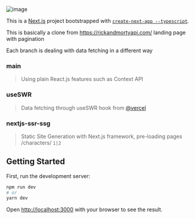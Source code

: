 ![image](https://user-images.githubusercontent.com/49247275/141107117-d3ff6750-18b9-45f7-aeba-806915868410.png)


This is a [Next.js](https://nextjs.org/) project bootstrapped with [`create-next-app --typescript`](https://github.com/vercel/next.js/tree/canary/packages/create-next-app). 

This is basically a clone from https://rickandmortyapi.com/ landing page with pagination

Each branch is dealing with data fetching in a different way

### main
> Using plain React.js features such as Context API

### useSWR
> Data fetching through useSWR hook from [@vercel](https://swr.vercel.app/)

### nextjs-ssr-ssg
> Static Site Generation with Next.js framework, pre-loading pages /characters/ `1|2`
## Getting Started

First, run the development server:

```bash
npm run dev
# or
yarn dev
```

Open [http://localhost:3000](http://localhost:3000) with your browser to see the result.
